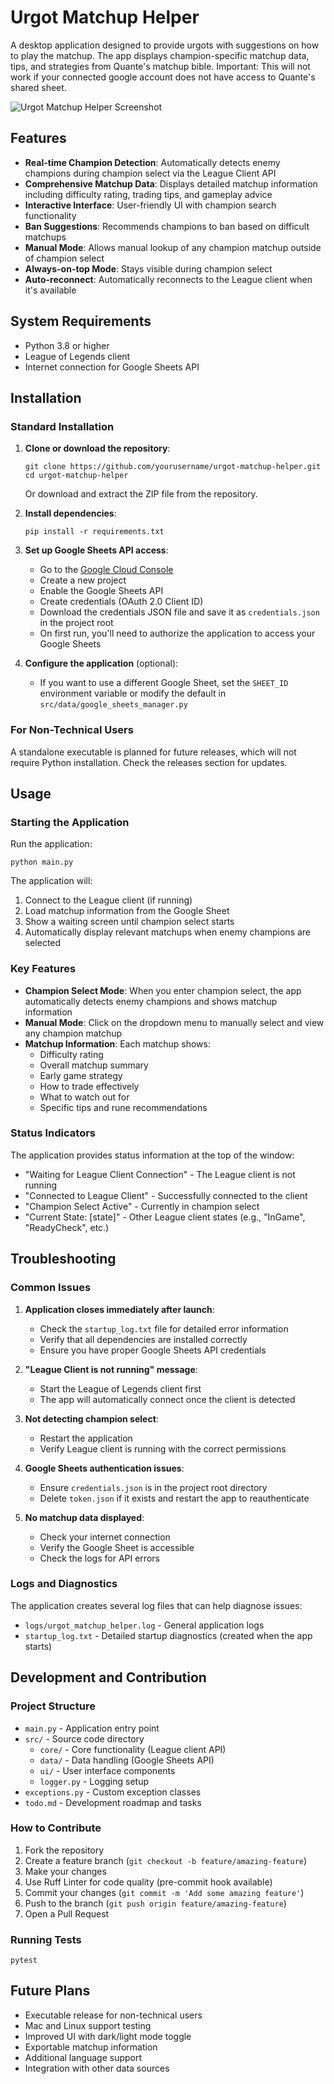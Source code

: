 # Urgot Matchup Helper

A desktop application designed to provide urgots with suggestions on how to play the matchup. The app displays champion-specific matchup data, tips, and strategies from Quante's matchup bible. Important: This will not work if your connected google account does not have access to Quante's shared sheet.

![Urgot Matchup Helper Screenshot](screenshots/app_screenshot.png)

## Features

- **Real-time Champion Detection**: Automatically detects enemy champions during champion select via the League Client API
- **Comprehensive Matchup Data**: Displays detailed matchup information including difficulty rating, trading tips, and gameplay advice
- **Interactive Interface**: User-friendly UI with champion search functionality
- **Ban Suggestions**: Recommends champions to ban based on difficult matchups
- **Manual Mode**: Allows manual lookup of any champion matchup outside of champion select
- **Always-on-top Mode**: Stays visible during champion select
- **Auto-reconnect**: Automatically reconnects to the League client when it's available

## System Requirements

- Python 3.8 or higher
- League of Legends client
- Internet connection for Google Sheets API

## Installation

### Standard Installation

1. **Clone or download the repository**:
   ```
   git clone https://github.com/yourusername/urgot-matchup-helper.git
   cd urgot-matchup-helper
   ```
   Or download and extract the ZIP file from the repository.

2. **Install dependencies**:
   ```
   pip install -r requirements.txt
   ```

3. **Set up Google Sheets API access**:
   - Go to the [Google Cloud Console](https://console.cloud.google.com/)
   - Create a new project
   - Enable the Google Sheets API
   - Create credentials (OAuth 2.0 Client ID)
   - Download the credentials JSON file and save it as `credentials.json` in the project root
   - On first run, you'll need to authorize the application to access your Google Sheets

4. **Configure the application** (optional):
   - If you want to use a different Google Sheet, set the `SHEET_ID` environment variable or modify the default in `src/data/google_sheets_manager.py`

### For Non-Technical Users

A standalone executable is planned for future releases, which will not require Python installation. Check the releases section for updates.

## Usage

### Starting the Application

Run the application:
```
python main.py
```

The application will:
1. Connect to the League client (if running)
2. Load matchup information from the Google Sheet
3. Show a waiting screen until champion select starts
4. Automatically display relevant matchups when enemy champions are selected

### Key Features

- **Champion Select Mode**: When you enter champion select, the app automatically detects enemy champions and shows matchup information
- **Manual Mode**: Click on the dropdown menu to manually select and view any champion matchup
- **Matchup Information**: Each matchup shows:
  - Difficulty rating
  - Overall matchup summary
  - Early game strategy
  - How to trade effectively
  - What to watch out for
  - Specific tips and rune recommendations

### Status Indicators

The application provides status information at the top of the window:
- "Waiting for League Client Connection" - The League client is not running
- "Connected to League Client" - Successfully connected to the client
- "Champion Select Active" - Currently in champion select
- "Current State: [state]" - Other League client states (e.g., "InGame", "ReadyCheck", etc.)

## Troubleshooting

### Common Issues

1. **Application closes immediately after launch**:
   - Check the `startup_log.txt` file for detailed error information
   - Verify that all dependencies are installed correctly
   - Ensure you have proper Google Sheets API credentials

2. **"League Client is not running" message**:
   - Start the League of Legends client first
   - The app will automatically connect once the client is detected

3. **Not detecting champion select**:
   - Restart the application
   - Verify League client is running with the correct permissions

4. **Google Sheets authentication issues**:
   - Ensure `credentials.json` is in the project root directory
   - Delete `token.json` if it exists and restart the app to reauthenticate

5. **No matchup data displayed**:
   - Check your internet connection
   - Verify the Google Sheet is accessible
   - Check the logs for API errors

### Logs and Diagnostics

The application creates several log files that can help diagnose issues:
- `logs/urgot_matchup_helper.log` - General application logs
- `startup_log.txt` - Detailed startup diagnostics (created when the app starts)

## Development and Contribution

### Project Structure

- `main.py` - Application entry point
- `src/` - Source code directory
  - `core/` - Core functionality (League client API)
  - `data/` - Data handling (Google Sheets API)
  - `ui/` - User interface components
  - `logger.py` - Logging setup
- `exceptions.py` - Custom exception classes
- `todo.md` - Development roadmap and tasks

### How to Contribute

1. Fork the repository
2. Create a feature branch (`git checkout -b feature/amazing-feature`)
3. Make your changes
4. Use Ruff Linter for code quality (pre-commit hook available)
5. Commit your changes (`git commit -m 'Add some amazing feature'`)
6. Push to the branch (`git push origin feature/amazing-feature`)
7. Open a Pull Request

### Running Tests

```
pytest
```
## Future Plans

- Executable release for non-technical users
- Mac and Linux support testing
- Improved UI with dark/light mode toggle
- Exportable matchup information
- Additional language support
- Integration with other data sources